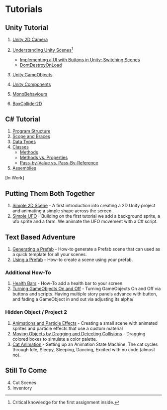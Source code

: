 # Tutorials 
## Unity Tutorial
1. [Unity 2D Camera](https://github.com/ART-3364-Interactive-Storytelling/Tutorials/blob/main/Unity%202D%20Camera.md)
2. [Understanding Unity Scenes](https://github.com/ART-3364-Interactive-Storytelling/Tutorials/blob/main/Unity%20Scenes.md)[^1]
   
   * [Implementing a UI with Buttons in Unity: Switching Scenes](https://github.com/ART-3364-Interactive-Storytelling/Tutorials/blob/main/Unity%20Button.md)
   * [DontDestroyOnLoad](https://github.com/ART-3364-Interactive-Storytelling/Tutorials/blob/main/DontDestroyOnLoad.md)
4. [Unity GameObjects](https://github.com/ART-3364-Interactive-Storytelling/Tutorials/blob/main/Game%20Objects.md)
5. [Unity Components](https://github.com/ART-3364-Interactive-Storytelling/Tutorials/blob/main/Components.md)
6. [MonoBehaviours](https://github.com/ART-3364-Interactive-Storytelling/Tutorials/blob/main/MonoBehaviour.md)
7. [BoxCollider2D](https://github.com/ART-3364-Interactive-Storytelling/Tutorials/blob/main/BoxCollider2D.md)

## C# Tutorial
1. [Program Structure](https://github.com/ART-3364-Interactive-Storytelling/Tutorials/blob/main/CSharp_Structure.md)
2. [Scope and Braces](https://github.com/ART-3364-Interactive-Storytelling/Tutorials/blob/main/CSharp_Scope.md)
3. [Data Types](https://github.com/ART-3364-Interactive-Storytelling/Tutorials/blob/main/CSharp_Datatypes.md)
4. [Classes](https://github.com/ART-3364-Interactive-Storytelling/Tutorials/blob/main/csharp_classes.md)
     * [Methods](https://github.com/ART-3364-Interactive-Storytelling/Tutorials/blob/main/CSharp_Methods.md)
     * [Methods vs. Properties](https://github.com/ART-3364-Interactive-Storytelling/Tutorials/blob/main/Methods_v_Properties.md)
     * [Pass-by-Value vs. Pass-By-Reference](https://github.com/ART-3364-Interactive-Storytelling/Tutorials/blob/main/CSharp_by_Value.md)
6. [Assemblies](https://github.com/ART-3364-Interactive-Storytelling/Tutorials/blob/main/CSharp_Assembly.md)
   
\[In Work\]
## Putting Them Both Together

1. [Simple 2D Scene](https://github.com/ART-3364-Interactive-Storytelling/Simple-2D-Scene) - A first introduction into creating a 2D Unity project and animating a simple shape across the screen.
2. [Simple UFO](https://github.com/ART-3364-Interactive-Storytelling/Tutorials/blob/main/Simple%202D%20UFO.md) - Building on the first tutorial we add a background sprite, a ufo sprite and a farm.  We animate the UFO movement with a C# script.

## Text Based Adventure
1. [Generating a Prefab](https://github.com/ART-3364-Interactive-Storytelling/Text-Based-Adventure/blob/main/Generating_A_Prefab.md) - How-to generate a Prefab scene that can used as a quick template for all your scenes.
2. [Using a Prefab](https://github.com/ART-3364-Interactive-Storytelling/Text-Based-Adventure/blob/main/Using%20a%20Prefab%20To%20Make%20a%20Scene.md) - How-to create a scene using your prefab.

### Additional How-To
1. [Health Bars](https://github.com/ART-3364-Interactive-Storytelling/Text-Based-Adventure/blob/main/Adding_A_Health_Bar.md) - How-To add a health bar to your screen
2. [Turning GameObjects On and Off](https://github.com/ART-3364-Interactive-Storytelling/On_Off_Panels_More_Text/tree/main) - Turning GameObjects On and Off via buttons and scripts.  Having multiple story panels advance with button, and fading a GameObject in and out via adjusting its alpha/
   
### Hidden Object / Project 2
1. [Animations and Particle Effects](https://github.com/ART-3364-Interactive-Storytelling/Hidden_Object) - Creating a small scene with animated sprites and particle effects that use a custom material
2. [Moving Objects by Dragging and Detecting Collisions](https://github.com/ART-3364-Interactive-Storytelling/Select-and-Collide) - Dragging colored boxes to simulate a color palette.
3. [Cat Animation](https://github.com/ART-3364-Interactive-Storytelling/CatAnimation) - Setting up an Animation State Machine.  The cat cycles through Idle, Sleepy, Sleeping, Dancing, Excited with no code (almost no).

## Still To Come
4. Cut Scenes
5. Inventory
   
[^1]: Critical knowledge for the first assignment inside.
